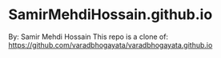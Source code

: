 # SamirMehdiHossain.github.io
By: Samir Mehdi Hossain
This repo is a clone of: https://github.com/varadbhogayata/varadbhogayata.github.io

